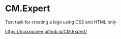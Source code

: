 # CM.Expert
Test task for creating a logo using CSS and HTML only

https://maxxounee.github.io/CM.Expert/
